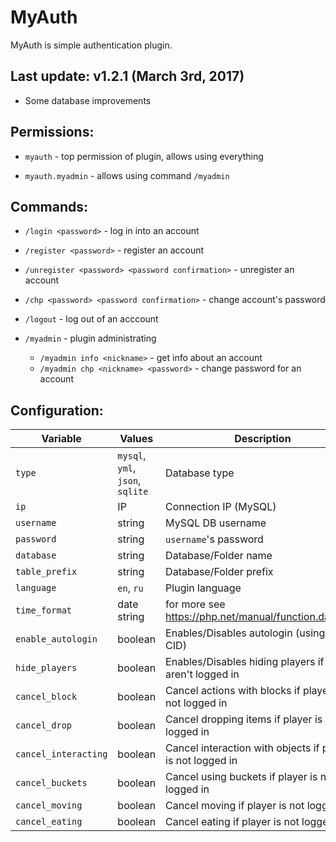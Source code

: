 # MyAuth
MyAuth is simple authentication plugin.

## Last update: v1.2.1 (March 3rd, 2017)
* Some database improvements

## Permissions:
- `myauth` - top permission of plugin, allows using everything

- `myauth.myadmin` - allows using command `/myadmin`
 
## Commands: 
- `/login <password>` - log in into an account
- `/register <password>` - register an account

- `/unregister <password> <password confirmation>` - unregister an account
- `/chp <password> <password confirmation>` - change account's password
- `/logout` - log out of an acccount

- `/myadmin` - plugin administrating

  - `/myadmin info <nickname>` - get info about an account
  - `/myadmin chp <nickname> <password>` - change password for an account

## Configuration:
| Variable | Values | Description |
|   ---    |  ---   |     ---     |
| `type` | `mysql`, `yml`, `json`, `sqlite`| Database type |
| `ip` | IP | Connection IP (MySQL) |
| `username` | string | MySQL DB username |
| `password` | string | `username`'s password |
| `database` | string | Database/Folder name |
| `table_prefix` | string | Database/Folder prefix |
| `language` | `en`, `ru` | Plugin language |
| `time_format` | date string | for more see https://php.net/manual/function.date.php |
| `enable_autologin` | boolean | Enables/Disables autologin (using IP and CID) |
| `hide_players` | boolean | Enables/Disables hiding players if they aren't logged in|
| `cancel_block` | boolean | Cancel actions with blocks if player is not logged in |
| `cancel_drop` | boolean | Cancel dropping items if player is not logged in |
| `cancel_interacting` | boolean | Cancel interaction with objects if player is not logged in |
| `cancel_buckets` | boolean | Cancel using buckets if player is not logged in |
| `cancel_moving` | boolean | Cancel moving if player is not logged in |
| `cancel_eating` | boolean | Cancel eating if player is not logged in |
